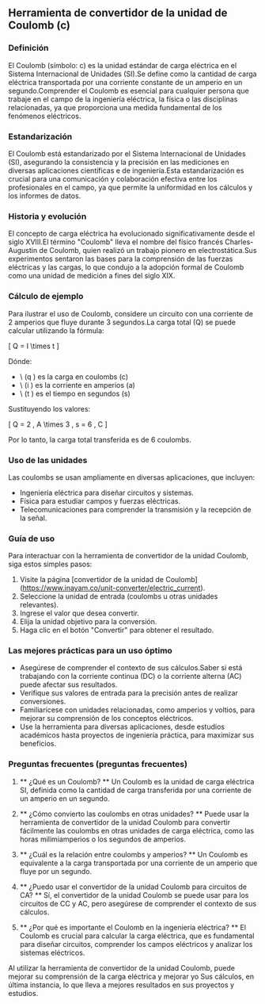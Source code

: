 ## Herramienta de convertidor de la unidad de Coulomb (c)

### Definición
El Coulomb (símbolo: c) es la unidad estándar de carga eléctrica en el Sistema Internacional de Unidades (SI).Se define como la cantidad de carga eléctrica transportada por una corriente constante de un amperio en un segundo.Comprender el Coulomb es esencial para cualquier persona que trabaje en el campo de la ingeniería eléctrica, la física o las disciplinas relacionadas, ya que proporciona una medida fundamental de los fenómenos eléctricos.

### Estandarización
El Coulomb está estandarizado por el Sistema Internacional de Unidades (SI), asegurando la consistencia y la precisión en las mediciones en diversas aplicaciones científicas e de ingeniería.Esta estandarización es crucial para una comunicación y colaboración efectiva entre los profesionales en el campo, ya que permite la uniformidad en los cálculos y los informes de datos.

### Historia y evolución
El concepto de carga eléctrica ha evolucionado significativamente desde el siglo XVIII.El término "Coulomb" lleva el nombre del físico francés Charles-Augustin de Coulomb, quien realizó un trabajo pionero en electrostática.Sus experimentos sentaron las bases para la comprensión de las fuerzas eléctricas y las cargas, lo que condujo a la adopción formal de Coulomb como una unidad de medición a fines del siglo XIX.

### Cálculo de ejemplo
Para ilustrar el uso de Coulomb, considere un circuito con una corriente de 2 amperios que fluye durante 3 segundos.La carga total (Q) se puede calcular utilizando la fórmula:

\[ Q = I \times t \]

Dónde:
- \ (q \) es la carga en coulombs (c)
- \ (i \) es la corriente en amperios (a)
- \ (t \) es el tiempo en segundos (s)

Sustituyendo los valores:

\[ Q = 2 \, A \times 3 \, s = 6 \, C \]

Por lo tanto, la carga total transferida es de 6 coulombs.

### Uso de las unidades
Las coulombs se usan ampliamente en diversas aplicaciones, que incluyen:
- Ingeniería eléctrica para diseñar circuitos y sistemas.
- Física para estudiar campos y fuerzas eléctricas.
- Telecomunicaciones para comprender la transmisión y la recepción de la señal.

### Guía de uso
Para interactuar con la herramienta de convertidor de la unidad Coulomb, siga estos simples pasos:
1. Visite la página [convertidor de la unidad de Coulomb] (https://www.inayam.co/unit-converter/electric_current).
2. Seleccione la unidad de entrada (coulombs u otras unidades relevantes).
3. Ingrese el valor que desea convertir.
4. Elija la unidad objetivo para la conversión.
5. Haga clic en el botón "Convertir" para obtener el resultado.

### Las mejores prácticas para un uso óptimo
- Asegúrese de comprender el contexto de sus cálculos.Saber si está trabajando con la corriente continua (DC) o la corriente alterna (AC) puede afectar sus resultados.
- Verifique sus valores de entrada para la precisión antes de realizar conversiones.
- Familiarícese con unidades relacionadas, como amperios y voltios, para mejorar su comprensión de los conceptos eléctricos.
- Use la herramienta para diversas aplicaciones, desde estudios académicos hasta proyectos de ingeniería práctica, para maximizar sus beneficios.

### Preguntas frecuentes (preguntas frecuentes)

1. ** ¿Qué es un Coulomb? **
Un Coulomb es la unidad de carga eléctrica SI, definida como la cantidad de carga transferida por una corriente de un amperio en un segundo.

2. ** ¿Cómo convierto las coulombs en otras unidades? **
Puede usar la herramienta de convertidor de la unidad Coulomb para convertir fácilmente las coulombs en otras unidades de carga eléctrica, como las horas milimiamperios o los segundos de amperios.

3. ** ¿Cuál es la relación entre coulombs y amperios? **
Un Coulomb es equivalente a la carga transportada por una corriente de un amperio que fluye por un segundo.

4. ** ¿Puedo usar el convertidor de la unidad Coulomb para circuitos de CA? **
Sí, el convertidor de la unidad Coulomb se puede usar para los circuitos de CC y AC, pero asegúrese de comprender el contexto de sus cálculos.

5. ** ¿Por qué es importante el Coulomb en la ingeniería eléctrica? **
El Coulomb es crucial para calcular la carga eléctrica, que es fundamental para diseñar circuitos, comprender los campos eléctricos y analizar los sistemas eléctricos.

Al utilizar la herramienta de convertidor de la unidad Coulomb, puede mejorar su comprensión de la carga eléctrica y mejorar yo Sus cálculos, en última instancia, lo que lleva a mejores resultados en sus proyectos y estudios.